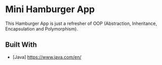 # Mini Hamburger App
This Hamburger App is just a refresher of OOP (Abstraction, Inheritance, Encapsulation and Polymorphism).

## Built With
- [Java] https://www.java.com/en/
